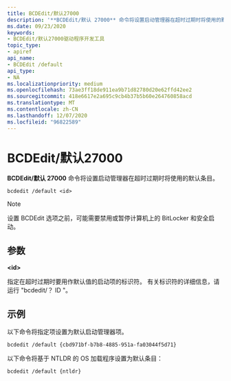 ```yaml
---
title: BCDEdit/默认27000
description: '**BCDEdit/默认 27000** 命令将设置启动管理器在超时过期时将使用的默认条目。'
ms.date: 09/23/2020
keywords:
- BCDEdit/默认27000驱动程序开发工具
topic_type:
- apiref
api_name:
- BCDEdit /default
api_type:
- NA
ms.localizationpriority: medium
ms.openlocfilehash: 73ae3ff18de911ea9b71d82780d20e62ffd42ee2
ms.sourcegitcommit: 418e6617e2a695c9cb4b37b5b60e264760858acd
ms.translationtype: MT
ms.contentlocale: zh-CN
ms.lasthandoff: 12/07/2020
ms.locfileid: "96822589"
---
```

<a name="bcdedit-default"></a>BCDEdit/默认27000
============

**BCDEdit/默认 27000** 命令将设置启动管理器在超时过期时将使用的默认条目。

``` syntax
bcdedit /default <id>
```

> [!NOTE]
> 设置 BCDEdit 选项之前，可能需要禁用或暂停计算机上的 BitLocker 和安全启动。

## <a name="parameters"></a>参数

**\<id\>**

指定在超时过期时要用作默认值的启动项的标识符。 有关标识符的详细信息，请运行 "bcdedit/？ ID "。

## <a name="examples"></a>示例

以下命令将指定项设置为默认启动管理器项。

`bcdedit /default {cbd971bf-b7b8-4885-951a-fa03044f5d71}`

以下命令将基于 NTLDR 的 OS 加载程序设置为默认条目：

`bcdedit /default {ntldr}`
